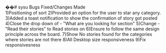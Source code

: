 ��#   s y s u 
 
Bugs Fixed/ Changes Made  
1)Positioning of sort
2)Provided an option for the user to star any category.
3)Added a toast notification to show the confirmation of story got posted
4)Close the drop down of - "What are you looking for section"
5)Change - "Read their stories" to Read stories on <Category Name>
6)Ensure to follow the same design principle across the board.
7)Show No stories found for the categories where stories are not there
8)All Desktop size responsiveness
9)Fix responsivesness

